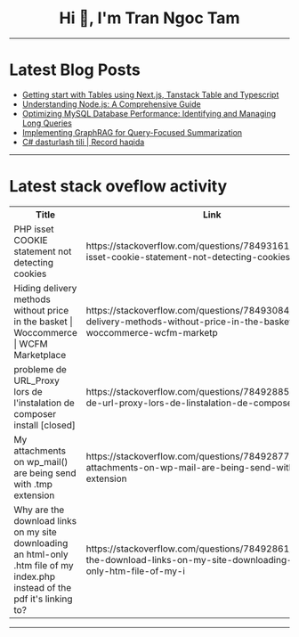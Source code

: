 <h1 align="center">Hi 👋, I'm Tran Ngoc Tam</h1>

---

# Latest Blog Posts 
<!-- BLOG-POST-LIST:START -->
- [Getting start with Tables using Next.js, Tanstack Table and Typescript](https://dev.to/franciscolunadev82/getting-start-with-tables-using-nextjs-tanstack-table-and-typescript-2aig)
- [Understanding Node.js: A Comprehensive Guide](https://dev.to/abhayradadiya_59/understanding-nodejs-a-comprehensive-guide-onh)
- [Optimizing MySQL Database Performance: Identifying and Managing Long Queries](https://dev.to/dm8ry/optimizing-mysql-database-performance-identifying-and-managing-long-queries-3da5)
- [Implementing GraphRAG for Query-Focused Summarization](https://dev.to/stephenc222/implementing-graphrag-for-query-focused-summarization-47ib)
- [C# dasturlash tili | Record haqida](https://dev.to/ozodbek_soft/c-dasturlash-tili-record-haqida-2o7i)
<!-- BLOG-POST-LIST:END -->

---

# Latest stack oveflow activity
<table>
  <tr><th>Title</th><th>Link</th></tr>
  <!-- STACKOVERFLOW:START --><tr><td>PHP isset COOKIE statement not detecting cookies</td><td>https://stackoverflow.com/questions/78493161/php-isset-cookie-statement-not-detecting-cookies</td></tr><tr><td>Hiding delivery methods without price in the basket | Woccommerce | WCFM Marketplace</td><td>https://stackoverflow.com/questions/78493084/hiding-delivery-methods-without-price-in-the-basket-woccommerce-wcfm-marketp</td></tr><tr><td>probleme de URL_Proxy lors de l&#39;instalation de composer install [closed]</td><td>https://stackoverflow.com/questions/78492885/probleme-de-url-proxy-lors-de-linstalation-de-composer-install</td></tr><tr><td>My attachments on wp_mail&lpar;&rpar; are being send with .tmp extension</td><td>https://stackoverflow.com/questions/78492877/my-attachments-on-wp-mail-are-being-send-with-tmp-extension</td></tr><tr><td>Why are the download links on my site downloading an html-only .htm file of my index.php instead of the pdf it&#39;s linking to?</td><td>https://stackoverflow.com/questions/78492861/why-are-the-download-links-on-my-site-downloading-an-html-only-htm-file-of-my-i</td></tr><!-- STACKOVERFLOW:END -->
</table>

---


